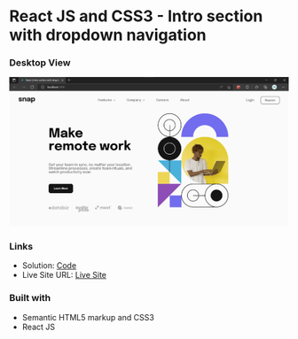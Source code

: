 # React JS and CSS3 - Intro section with dropdown navigation
 
### Desktop View


![](./desktop_view.png)


### Links

- Solution: [Code](https://github.com/rimshub/react-intro-section-dropdown-navigation/tree/main/src)
- Live Site URL: [Live Site]()

### Built with

- Semantic HTML5 markup and CSS3
- React JS
